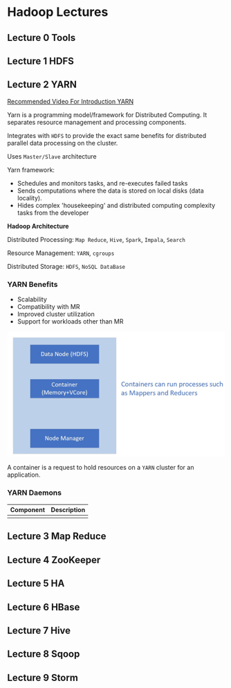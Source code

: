 # Hadoop Lectures

## Lecture 0 Tools

## Lecture 1 HDFS

## Lecture 2 YARN

[Recommended Video For Introduction YARN](https://www.youtube.com/watch?v=5vmP1-6xd6Y)

Yarn is a programming model/framework for Distributed Computing. It separates resource management and processing components.

Integrates with `HDFS` to provide the exact same benefits for distributed parallel data processing on the cluster.

Uses `Master/Slave` architecture

Yarn framework:

- Schedules and monitors tasks, and re-executes failed tasks
- Sends computations where the data is stored on local disks (data locality).
- Hides complex 'housekeeping' and distributed computing complexity tasks from the developer

**Hadoop Architecture**

Distributed Processing: `Map Reduce`, `Hive`, `Spark`, `Impala`, `Search`

Resource Management: `YARN`, `cgroups`

Distributed Storage: `HDFS`, `NoSQL DataBase`

### YARN Benefits

- Scalability
- Compatibility with MR
- Improved cluster utilization
- Support for workloads other than MR

<img src="Figures\NodeManager.png" alt="NodeManager" style="zoom:50%;" />

A container is a request to hold resources on a `YARN` cluster for an application.

### YARN Daemons

| Component | Description |
| --------- | ----------- |
|           |             |



## Lecture 3 Map Reduce

## Lecture 4 ZooKeeper

## Lecture 5 HA

## Lecture 6 HBase

## Lecture 7 Hive

## Lecture 8 Sqoop

## Lecture 9 Storm

